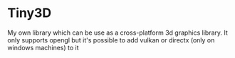 # Tiny3D
My own library which can be use as a cross-platform 3d graphics library.
It only supports opengl but it's possible to add vulkan or directx \(only on windows machines\) to it
